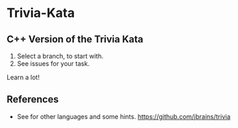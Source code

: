 # Trivia-Kata

## C++ Version of the Trivia Kata

1. Select a branch, to start with.
1. See issues for your task.

Learn a lot!

## References

* See for other languages and some hints.
  https://github.com/jbrains/trivia